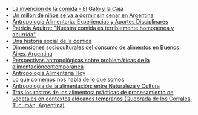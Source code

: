 <!--
.. title: 2024-09-02. Antropomorfi
.. slug: 2024-09-02-antropomorfi
.. date: 2024-09-02 00:00:00 UTC-03:00
.. tags: Alimentación,
.. link:
.. description:
.. type: text
-->

- [La invención de la comida - El Gato y la Caja](https://elgatoylacaja.com/la-invencion-de-la-comida/indice)
- [Un millón de niños se va a dormir sin cenar en Argentina](https://www.pagina12.com.ar/759903-un-millon-de-ninos-se-va-a-dormir-sin-cenar-en-argentina#:~:text=Un%20estudio%20realizado%20por%20la,van%20a%20dormir%20sin%20cenar.)
- [Antropología Alimentaria. Experiencias y Aportes Disciplinares](https://boletines.faa.unicen.edu.ar/wp-content/uploads/2024/05/Antropologia-Alimentaria-1.pdf)
- [Patricia Aguirre: "Nuestra comida es terriblemente homogénea y aburrida"](https://www.pagina12.com.ar/425181-patricia-aguirre-nuestra-comida-es-terriblemente-homogenea-y)
- [Una historia social de la comida ](http://www.ciepp.org.ar/images/ciepp/novedades/Aguirre_Una-historia-social-de-la-comida_Indice-e-Introduccin.pdf)
- [Dimensiones socioculturales del consumo de alimentos en Buenos Aires, Argentina](https://ri.conicet.gov.ar/handle/11336/140445)
- [Perspectivas antropológicas sobre problemáticas de la alimentacióncontemporánea](http://posgrado.filo.uba.ar/sites/posgrado.filo.uba.ar/files/SEMINARIO%20DOCTORADO%20ANTROPO%20ALIMENTARIA.pdf)
- [Antropología Alimentaria Hoy](https://www.intramed.net/55195/Antropologia-Alimentaria-Hoy)
- [Lo que comemos nos habla de lo que somos](https://www.revistaamazonas.com/2018/05/13/patricia-aguirre/)
- [Antropología de la alimentación: entre Naturaleza y Cultura](https://mapi.uy/docs/alimentacion/archivo-18.pdf)
- [Tras los rastros de los alimentos: prácticas de procesamiento de vegetales en contextos aldeanos tempranos (Quebrada de los Corrales, Tucumán, Argentina)](https://revistas.unc.edu.ar/index.php/antropologia/article/view/44290/46439)
